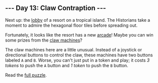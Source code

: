 ## --- Day 13: Claw Contraption ---
Next up: the [lobby](/2020/day/24) of a resort on a tropical island. The Historians take a moment to admire the hexagonal floor tiles before spreading out.

Fortunately, it looks like the resort has a new [arcade](https://en.wikipedia.org/wiki/Amusement_arcade)! Maybe you can win some prizes from the [claw machines](https://en.wikipedia.org/wiki/Claw_machine)?

The claw machines here are a little unusual. Instead of a joystick or directional buttons to control the claw, these machines have two buttons labeled <code>A</code> and <code>B</code>. Worse, you can't just put in a token and play; it costs <em>3 tokens</em> to push the <code>A</code> button and <em>1 token</em> to push the <code>B</code> button.

Read the [full puzzle](https://adventofcode.com/2024/day/13).
